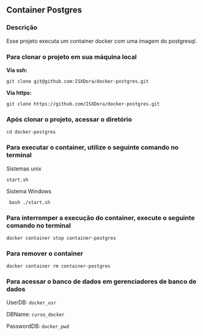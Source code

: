 ## Container Postgres 

### Descrição 

Esse projeto executa um container docker com uma imagem do postgresql.

### Para clonar o projeto em sua máquina local

**Via ssh:**

```git clone git@github.com:ISXDora/docker-postgres.git```

**Via https:**

```git clone https://github.com/ISXDora/docker-postgres.git```

### Após clonar o projeto, acessar o diretório

```cd docker-postgres```

### Para executar o container, utilize o seguinte comando no terminal

Sistemas unix

``` start.sh ```

Sistema Windows

``` bash ./start.sh```

### Para interromper a execução do container, execute o seguinte comando no terminal

``` docker container stop container-postgres ```

### Para remover o container

``` docker container rm container-postgres ```

### Para acessar o banco de dados em gerenciadores de banco de dados 


UserDB: `docker_usr`

DBName: `curso_docker`

PasswordDB: `docker_pwd`

